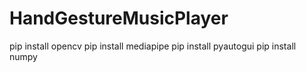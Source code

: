 # HandGestureMusicPlayer

pip install opencv
pip install mediapipe
pip install pyautogui
pip install numpy
